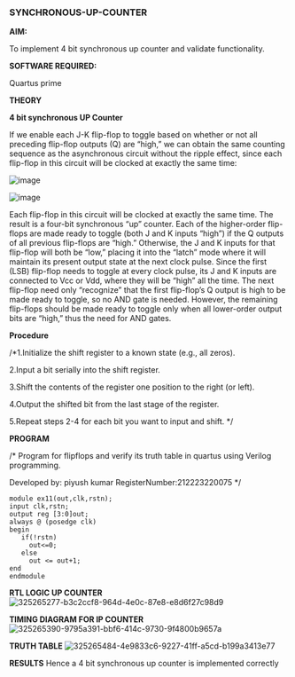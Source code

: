 ### SYNCHRONOUS-UP-COUNTER

**AIM:**

To implement 4 bit synchronous up counter and validate functionality.

**SOFTWARE REQUIRED:**

Quartus prime

**THEORY**

**4 bit synchronous UP Counter**

If we enable each J-K flip-flop to toggle based on whether or not all preceding flip-flop outputs (Q) are “high,” we can obtain the same counting sequence as the asynchronous circuit without the ripple effect, since each flip-flop in this circuit will be clocked at exactly the same time:

![image](https://github.com/naavaneetha/SYNCHRONOUS-UP-COUNTER/assets/154305477/d5db3fa0-e413-404c-b80e-b2f39d82e7e8)


![image](https://github.com/naavaneetha/SYNCHRONOUS-UP-COUNTER/assets/154305477/52cb61eb-d04b-442d-810c-31185a68410b)

Each flip-flop in this circuit will be clocked at exactly the same time.
The result is a four-bit synchronous “up” counter. Each of the higher-order flip-flops are made ready to toggle (both J and K inputs “high”) if the Q outputs of all previous flip-flops are “high.”
Otherwise, the J and K inputs for that flip-flop will both be “low,” placing it into the “latch” mode where it will maintain its present output state at the next clock pulse.
Since the first (LSB) flip-flop needs to toggle at every clock pulse, its J and K inputs are connected to Vcc or Vdd, where they will be “high” all the time.
The next flip-flop need only “recognize” that the first flip-flop’s Q output is high to be made ready to toggle, so no AND gate is needed.
However, the remaining flip-flops should be made ready to toggle only when all lower-order output bits are “high,” thus the need for AND gates.

**Procedure**

/*1.Initialize the shift register to a known state (e.g., all zeros).

2.Input a bit serially into the shift register.

3.Shift the contents of the register one position to the right (or left).

4.Output the shifted bit from the last stage of the register.

5.Repeat steps 2-4 for each bit you want to input and shift.  */

**PROGRAM**

/* Program for flipflops and verify its truth table in quartus using Verilog programming. 

Developed by: piyush kumar 
RegisterNumber:212223220075
*/
```
module ex11(out,clk,rstn);
input clk,rstn;
output reg [3:0]out;
always @ (posedge clk)
begin
   if(!rstn)
     out<=0;
   else 
     out <= out+1;
end
endmodule
```

**RTL LOGIC UP COUNTER**
![325265277-b3c2ccf8-964d-4e0c-87e8-e8d6f27c98d9](https://github.com/H515piyush/SYNCHRONOUS-UP-COUNTER/assets/147472999/5b9be8e6-d7a4-47f4-8c2b-7b4c262f5b4d)

**TIMING DIAGRAM FOR IP COUNTER**
![325265390-9795a391-bbf6-414c-9730-9f4800b9657a](https://github.com/H515piyush/SYNCHRONOUS-UP-COUNTER/assets/147472999/cccb5e0c-0e5b-443d-a98f-5b1e4482ddf3)

**TRUTH TABLE**
![325265484-4e9833c6-9227-41ff-a5cd-b199a3413e77](https://github.com/H515piyush/SYNCHRONOUS-UP-COUNTER/assets/147472999/936f831a-e6c2-4f03-a452-d064cb0c86f4)

**RESULTS**
Hence a 4 bit synchronous up counter is implemented correctly

